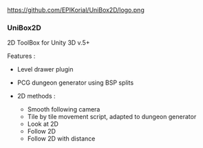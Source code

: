 https://github.com/EPIKorial/UniBox2D/logo.png

### UniBox2D ###

2D ToolBox for Unity 3D v.5+

Features :

- Level drawer plugin

- PCG dungeon generator using BSP splits

- 2D methods :
	+ Smooth following camera 
	+ Tile by tile movement script, adapted to dungeon generator
	+ Look at 2D
	+ Follow 2D
	+ Follow 2D with distance
